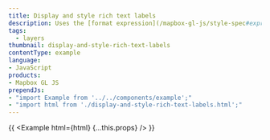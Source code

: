 ```yaml
---
title: Display and style rich text labels
description: Uses the [format expression](/mapbox-gl-js/style-spec#expressions-types-format) to display country labels in both English and in the local language.
tags:
  - layers
thumbnail: display-and-style-rich-text-labels
contentType: example
language:
- JavaScript
products:
- Mapbox GL JS
prependJs:
- "import Example from '../../components/example';"
- "import html from './display-and-style-rich-text-labels.html';"
---
```


{{ <Example html={html} {...this.props} /> }}
